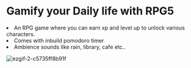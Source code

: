 
<H1> Gamify your Daily life with RPG5 </H1>

<li>An RPG game where you can earn xp and level up to unlock various characters.

<li>Comes with inbuild pomodoro timer 

<li>Ambience sounds like rain, library, cafe etc..

![ezgif-2-c5735ff8b91f](https://user-images.githubusercontent.com/53117129/132620418-e8c7c81e-003a-44c4-926a-9e364b86fa74.gif)
